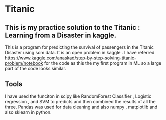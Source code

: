 # Titanic
This is my practice solution to the Titanic : Learning from a Disaster in kaggle.
-------------------------------------------------------------------------------------------------------------------------
This is a program for predicting the survival of passengers in the Titanic Disaster using som data. It is an open problem in kaggle . I have referred https://www.kaggle.com/anaskad/step-by-step-solving-titanic-problem/notebook for the code as this the my first program in ML so a large part of the code looks similar. 



Tools
---------------------------------------------------------------------------------------------------------------------------
I have used the funciton in scipy like RandomForest Classifier ,  Logistic regression , and SVM to predicts and then combined the results of all the three. Pandas was used for data cleaning and also numpy , matplotlib and also sklearn in python. 




